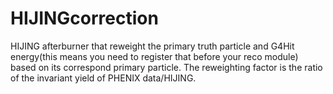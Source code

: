 # HIJINGcorrection
HIJING afterburner that reweight the primary truth particle and G4Hit energy(this means you need to register that before your reco module) based on its correspond primary particle. The reweighting factor is the ratio of the invariant yield of PHENIX data/HIJING.

